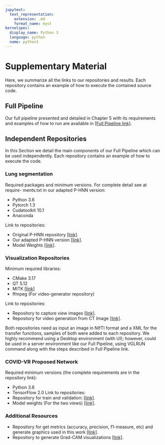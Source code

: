 ```yaml
---
jupytext:
  text_representation:
    extension: .md
    format_name: myst
kernelspec:
  display_name: Python 3
  language: python
  name: python3
---
```


# Supplementary Material

Here, we summarize all the links to our repositories and results. Each repository contains an example of how to execute the contained source code.

## Full Pipeline
Our full pipeline presented and detailed in Chapter 5 with its requirements and examples of how to run are available in [[Full Pipeline link]](https://github.com/covid-vr/covid-vr-docker).

## Independent Repositories
In this Section we detail the main components of our Full Pipeline which can be used independently. Each repository contains an example of how to execute the code.

### Lung segmentation
Required packages and minimum versions. For complete detail see at require-
ments.txt in our adapted P-HNN version:
- Python 3.6
- Pytorch 1.3
- Cudatoolkit 10.1
- Anaconda

Link to repositories:
- Original P-HNN repository [[link]](https://adampharrison.gitlab.io/p-hnn/).
- Our adapted P-HNN version [[link]](https://github.com/covid-vr/p-hnn-lung-segmentation).
- Model Weights [[link]](https://drive.google.com/file/d/1l6yLFScULNw-oVoark0KZ-wnDFX8zwrN/view?usp=sharing).

### Visualization Repositories
Minimum required libraries:
- CMake 3.17
- QT 5.12
- MITK [[link]](https://github.com/MITK/MITK)
- ffmpeg (For video-generator repository)

Link to repositories:
- Repository to capture view images [[link]](https://github.com/covid-vr/camera-shots-generator).
- Repository for video generation from CT Image [[link]](https://github.com/covid-vr/video-generator).

Both repositories need as input an image in NIfTI format and a XML for the transfer functions, samples of both were added to each repository. We highly recommend using a Desktop environment (with UI); however, could be used in a server environment like our Full Pipeline, using VGLRUN command along with the steps described in Full Pipeline link.

### COVID-VR Proposed Network
Required minimum versions (the complete requirements are in the repository link):
- Python 3.6
- TensorFlow 2.0
Link to repositories:
- Repository for train and validation: [[link]](https://github.com/covid-vr/covid-vr-network).
- Model weights (For the two views) [[link]](https://drive.google.com/drive/folders/1OXTliIhm7yGuBDIL7qZhQrjCoaxmGx0l).

### Additional Resources
- Repository for get metrics (accuracy, precision, f1-measure, etc) and generate graphics used in this work [[link]](https://github.com/covid-vr/model-evaluation-metrics).
- Repository to generate Grad-CAM visualizations [[link]](https://github.com/covid-vr/covid-vr-grad-cam).
